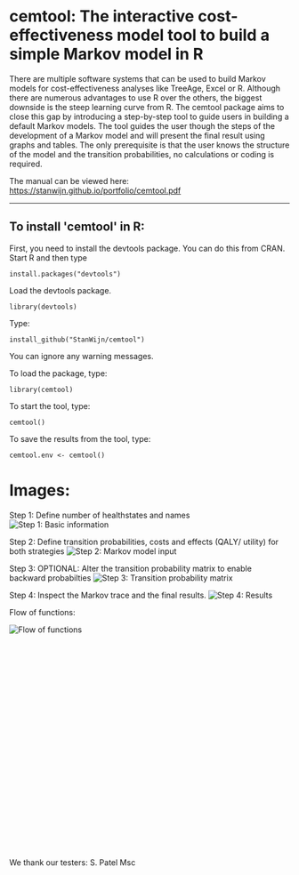 # cemtool: The interactive cost-effectiveness model tool to build a simple Markov model in R

There are multiple software systems that can be used to build Markov models for cost-effectiveness analyses like TreeAge, Excel or R. Although there are numerous advantages to use R over the others, the biggest downside is the steep learning curve from R. The cemtool package aims to close this gap by introducing a step-by-step tool to guide users in building a default Markov models. The tool guides the user though the steps of the development of a Markov model and will present the final result using graphs and tables. The only prerequisite is that the user knows the structure of the model and the transition probabilities, no calculations or coding is required. 

The manual can be viewed here: https://stanwijn.github.io/portfolio/cemtool.pdf 

--------

## To install 'cemtool' in R:
 
 First, you need to install the devtools package. You can do this from CRAN. Start R and then type 
 ```
 install.packages("devtools")
 ```
 Load the devtools package.
 ```
 library(devtools)
 ```
 Type:
 
 ```
 install_github("StanWijn/cemtool")
 ```
 You can ignore any warning messages.
 
  
 To load the package, type:
 ```
 library(cemtool)
 ```

To start the tool, type: 

```
cemtool()
```

To save the results from the tool, type:
```
cemtool.env <- cemtool()
```

# Images:

Step 1: Define number of healthstates and names
![Step 1: Basic information](https://stanwijn.github.io/cemtool_image/step1.PNG)

Step 2: Define transition probabilities, costs and effects (QALY/ utility) for both strategies
![Step 2: Markov model input](https://stanwijn.github.io/cemtool_image/step2.PNG)

Step 3: OPTIONAL: Alter the transition probability matrix to enable backward probabilties
![Step 3: Transition probability matrix](https://stanwijn.github.io/cemtool_image/step3.PNG)

Step 4: Inspect the Markov trace and the final results. 
![Step 4: Results](https://stanwijn.github.io/cemtool_image/step4.PNG)

Flow of functions:

![Flow of functions](https://stanwijn.github.io/cemtool_image/flow.png)

<br>
<br>
<br>
<br>
<br><br>
<br><br><br><br><br><br><br><br><br><br><br><br><br><br><br><br>


We thank our testers:
S. Patel Msc
